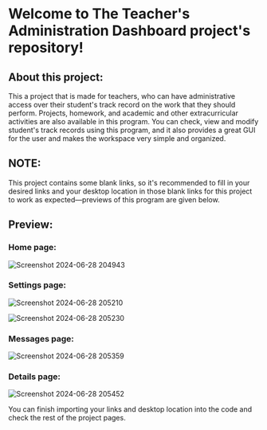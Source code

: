 # Welcome to The Teacher's Administration Dashboard project's repository!

## About this project:

This a project that is made for teachers, who can have administrative access over their student's track record on the work that they should perform. Projects, homework, and academic and other extracurricular activities are also available in this program. You can check, view and modify student's track records using this program, and it also provides a great GUI for the user and makes the workspace very simple and organized. 

## NOTE:

This project contains some blank links, so it's recommended to fill in your desired links and your desktop location in those blank links for this project to work as expected—previews of this program are given below.

## Preview:

### Home page:
![Screenshot 2024-06-28 204943](https://github.com/TBTS-pvt-ltd-2011/TEACHERS_ADMINISTRATION_DASHBOARD/assets/135034771/530cfb1c-4e75-4f98-aca8-2814bfe13a10)

### Settings page:
![Screenshot 2024-06-28 205210](https://github.com/TBTS-pvt-ltd-2011/TEACHERS_ADMINISTRATION_DASHBOARD/assets/135034771/1fd7c86f-2b3b-4e71-8dac-9cfb0475d7c2)

![Screenshot 2024-06-28 205230](https://github.com/TBTS-pvt-ltd-2011/TEACHERS_ADMINISTRATION_DASHBOARD/assets/135034771/a6ff716e-7456-4191-a52b-9ca705eea0ab)

### Messages page:
![Screenshot 2024-06-28 205359](https://github.com/TBTS-pvt-ltd-2011/TEACHERS_ADMINISTRATION_DASHBOARD/assets/135034771/a2dd81f7-0785-4bd2-988e-2e707acbab66)

### Details page:
![Screenshot 2024-06-28 205452](https://github.com/TBTS-pvt-ltd-2011/TEACHERS_ADMINISTRATION_DASHBOARD/assets/135034771/4ef6c26c-355f-433e-a0a0-f98d0f2d239e)

You can finish importing your links and desktop location into the code and check the rest of the project pages.
